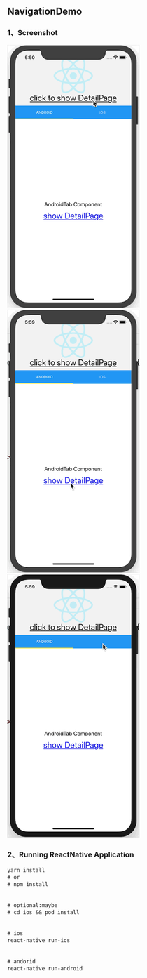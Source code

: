 ## NavigationDemo

### 1、Screenshot

![](/screenshot/navigator1.gif) ![](/screenshot/navigator2.gif) ![](/screenshot/navigator3.gif)


### 2、Running ReactNative Application

    yarn install
    # or 
    # npm install


    # optional:maybe
    # cd ios && pod install


    # ios
    react-native run-ios


    # andorid
    react-native run-android
